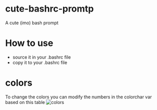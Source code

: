 # cute-bashrc-promtp
A cute (imo) bash prompt
# How to use
 - source it in your .bashrc file
 - copy it to your .bashrc file
# colors
To change the colors you can modify the numbers in the colorchar var based on this table
![colors](https://misc.flogisoft.com/_media/bash/colors_format/256_colors_bg.png)
